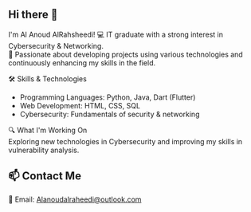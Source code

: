 ## Hi there 👋
 I'm Al Anoud AlRahsheedi! 
💻 IT graduate with a strong interest in Cybersecurity & Networking.  
🚀 Passionate about developing projects using various technologies and continuously enhancing my skills in the field.  

 🛠 Skills & Technologies  
- Programming Languages: Python, Java, Dart (Flutter)  
- Web Development: HTML, CSS, SQL  
- Cybersecurity: Fundamentals of security & networking  

 🔍 What I'm Working On  
Exploring new technologies in Cybersecurity and improving my skills in vulnerability analysis.  

## 📫 Contact Me  
📧 Email: [Alanoudalraheedi@outlook.com](mailto:Alanoudalraheedi@outlook.com)
